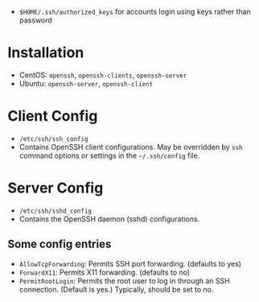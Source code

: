 - `$HOME/.ssh/authorized_keys`  for accounts login using keys rather than password

# Installation
- CentOS: `openssh`, `openssh-clients`, `openssh-server`
- Ubuntu: `openssh-server`, `openssh-client`


# Client Config
- `/etc/ssh/ssh_config`
- Contains OpenSSH client configurations. May be overridden by `ssh` command options or settings in the `~/.ssh/config` file.

# Server Config
- `/etc/ssh/sshd_config`
- Contains the OpenSSH daemon (sshd) configurations.
## Some config entries
- `AllowTcpForwarding`: Permits SSH port forwarding. (defaults to yes)
- `ForwardX11`: Permits X11 forwarding. (defaults to no)
- `PermitRootLogin`: Permits the root user to log in through an SSH connection. (Default is yes.) Typically, should be set to no.
